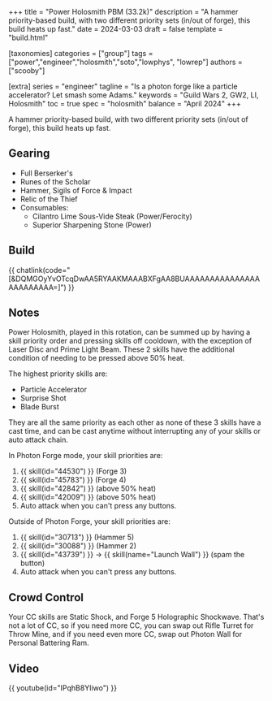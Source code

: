 +++
title = "Power Holosmith PBM (33.2k)"
description = "A hammer priority-based build, with two different priority sets (in/out of forge), this build heats up fast."
date = 2024-03-03
draft = false
template = "build.html"


[taxonomies]
categories = ["group"]
tags = ["power","engineer","holosmith","soto","lowphys", "lowrep"]
authors = ["scooby"]

[extra]
series = "engineer"
tagline = "Is a photon forge like a particle accelerator? Let smash some Adams."
keywords = "Guild Wars 2, GW2, LI, Holosmith"
toc = true
spec = "holosmith"
balance = "April 2024"
+++

A hammer priority-based build, with two different priority sets (in/out of forge), this build heats up fast.

## Gearing

- Full Berserker's
- Runes of the Scholar
- Hammer, Sigils of Force & Impact
- Relic of the Thief
- Consumables:
  - Cilantro Lime Sous-Vide Steak (Power/Ferocity)
  - Superior Sharpening Stone (Power)

## Build


{{ chatlink(code="[&DQMGOyYvOTcqDwAA5RYAAKMAAABXFgAA8BUAAAAAAAAAAAAAAAAAAAAAAAA=]") }}

## Notes

Power Holosmith, played in this rotation, can be summed up by having a skill priority order and pressing skills off cooldown, with the exception of Laser Disc and Prime Light Beam. These 2 skills have the additional condition of needing to be pressed above 50% heat.

The highest priority skills are:

- Particle Accelerator
- Surprise Shot
- Blade Burst

They are all the same priority as each other as none of these 3 skills have a cast time, and can be cast anytime without interrupting any of your skills or auto attack chain.

In Photon Forge mode, your skill priorities are:

1. {{ skill(id="44530") }} (Forge 3)
2. {{ skill(id="45783") }} (Forge 4)
3. {{ skill(id="42842") }} (above 50% heat)
4. {{ skill(id="42009") }} (above 50% heat)
5. Auto attack when you can't press any buttons.

Outside of Photon Forge, your skill priorities are:

1. {{ skill(id="30713") }} (Hammer 5)
2. {{ skill(id="30088") }} (Hammer 2)
3. {{ skill(id="43739") }} -> {{ skill(name="Launch Wall") }} (spam the button)
4. Auto attack when you can't press any buttons.

## Crowd Control

Your CC skills are Static Shock, and Forge 5 Holographic Shockwave. That's not a lot of CC, so if you need more CC, you can swap out Rifle Turret for Throw Mine, and if you need even more CC, swap out Photon Wall for Personal Battering Ram.

## Video

{{ youtube(id="IPqhB8YIiwo") }}

